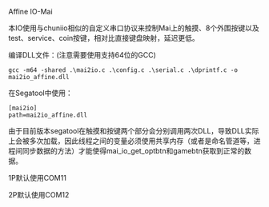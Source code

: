 Affine IO-Mai

本IO使用与chuniio相似的自定义串口协议来控制Mai上的触摸、8个外围按键以及test、service、coin按键，相对比直接键盘映射，延迟更低。

编译DLL文件：(注意需要使用支持64位的GCC)

```
gcc -m64 -shared .\mai2io.c .\config.c .\serial.c .\dprintf.c -o mai2io_affine.dll
```

在Segatool中使用：

```
[mai2io]
path=mai2io_affine.dll
```

由于目前版本segatool在触摸和按键两个部分会分别调用两次DLL，导致DLL实际上会被多次加载，因此线程之间的变量必须使用共享内存（或者是命名管道等，进程间同步数据的方法）才能使得mai_io_get_optbtn和gamebtn获取到正常的数据。

1P默认使用COM11

2P默认使用COM12
